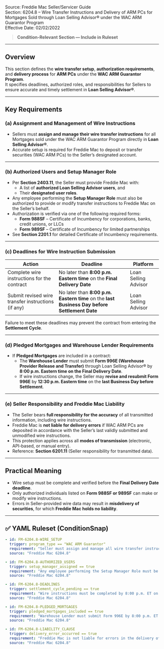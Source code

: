 Source: Freddie Mac Seller/Servicer Guide  
Section: 6204.8 – Wire Transfer Instructions and Delivery of ARM PCs for Mortgages Sold through Loan Selling Advisor® under the WAC ARM Guarantor Program  
Effective Date: 02/02/2022  

> **Condition-Relevant Section — Include in Ruleset**

---

## Overview
This section defines the **wire transfer setup**, **authorization requirements**, and **delivery process** for **ARM PCs** under the **WAC ARM Guarantor Program**.  
It specifies deadlines, authorized roles, and responsibilities for Sellers to ensure accurate and timely settlement in **Loan Selling Advisor®**.

---

## Key Requirements

### (a) Assignment and Management of Wire Instructions
- Sellers must **assign and manage their wire transfer instructions** for all Mortgages sold under the WAC ARM Guarantor Program directly in **Loan Selling Advisor®**.  
- Accurate setup is required for Freddie Mac to deposit or transfer securities (WAC ARM PCs) to the Seller’s designated account.

---

### (b) Authorized Users and Setup Manager Role
- Per **Section 2403.11**, the Seller must provide Freddie Mac with:
  - A list of **authorized Loan Selling Advisor users**, and  
  - Their **designated user roles**.
- Any employee performing the **Setup Manager Role** must also be authorized to provide or modify transfer instructions to Freddie Mac on the Seller’s behalf.
- Authorization is verified via one of the following required forms:
  - **Form 988SF** – Certificate of Incumbency for corporations, banks, credit unions, or LLCs  
  - **Form 989SF** – Certificate of Incumbency for limited partnerships  
- See **Section 2201.1** for detailed Certificate of Incumbency requirements.

---

### (c) Deadlines for Wire Instruction Submission
| Action | Deadline | Platform |
|--------|-----------|----------|
| Complete wire instructions for the contract | No later than **8:00 p.m. Eastern time** on the **Final Delivery Date** | Loan Selling Advisor |
| Submit revised wire transfer instructions (if any) | No later than **8:00 p.m. Eastern time** on the **last Business Day before Settlement Date** | Loan Selling Advisor |

Failure to meet these deadlines may prevent the contract from entering the **Settlement Cycle**.

---

### (d) Pledged Mortgages and Warehouse Lender Requirements
- If **Pledged Mortgages** are included in a contract:
  - The **Warehouse Lender** must submit **Form 996E (Warehouse Provider Release and Transfer)** through Loan Selling Advisor® by **8:00 p.m. Eastern time on the Final Delivery Date**.  
  - If wire instructions change, the Seller may **revise and resubmit Form 996E** by **12:30 p.m. Eastern time** on the **last Business Day before Settlement**.

---

### (e) Seller Responsibility and Freddie Mac Liability
- The Seller bears **full responsibility for the accuracy** of all transmitted information, including wire instructions.  
- Freddie Mac is **not liable for delivery errors** if WAC ARM PCs are deposited in accordance with the Seller’s last validly submitted and unmodified wire instructions.  
- This protection applies across all **modes of transmission** (electronic, API-based, or manual entry).  
- Reference: **Section 6201.11** (Seller responsibility for transmitted data).

---

## Practical Meaning
- Wire setup must be complete and verified before the **Final Delivery Date deadline**.  
- Only authorized individuals listed on **Form 988SF or 989SF** can make or modify wire instructions.  
- Errors in Seller-provided wire data may result in **misdelivery of securities**, for which **Freddie Mac holds no liability**.

---

## ✅ YAML Ruleset (ConditionSnap)
```yaml
- id: FM-6204.8-WIRE_SETUP
  trigger: program_type == "WAC ARM Guarantor"
  requirement: "Seller must assign and manage all wire transfer instructions in Loan Selling Advisor® for Mortgages sold under the WAC ARM Guarantor Program."
  source: "Freddie Mac 6204.8"

- id: FM-6204.8-AUTHORIZED_USERS
  trigger: setup_manager_assigned == true
  requirement: "Any employee performing the Setup Manager Role must be authorized via Form 988SF or Form 989SF to transmit or modify wire instructions on behalf of the Seller."
  source: "Freddie Mac 6204.8"

- id: FM-6204.8-DEADLINES
  trigger: settlement_cycle_pending == true
  requirement: "Wire instructions must be completed by 8:00 p.m. ET on the Final Delivery Date; revisions must be submitted by 8:00 p.m. ET the last Business Day before Settlement."
  source: "Freddie Mac 6204.8"

- id: FM-6204.8-PLEDGED_MORTGAGES
  trigger: pledged_mortgages_included == true
  requirement: "Warehouse Lender must submit Form 996E by 8:00 p.m. ET on the Final Delivery Date, and resubmissions are permitted until 12:30 p.m. ET before Settlement if wire instructions change."
  source: "Freddie Mac 6204.8"

- id: FM-6204.8-LIABILITY_CLAUSE
  trigger: delivery_error_occurred == true
  requirement: "Freddie Mac is not liable for errors in the delivery of WAC ARM PCs if delivered per Seller-provided wire instructions that were not modified in compliance with the Purchase Documents."
  source: "Freddie Mac 6204.8"
